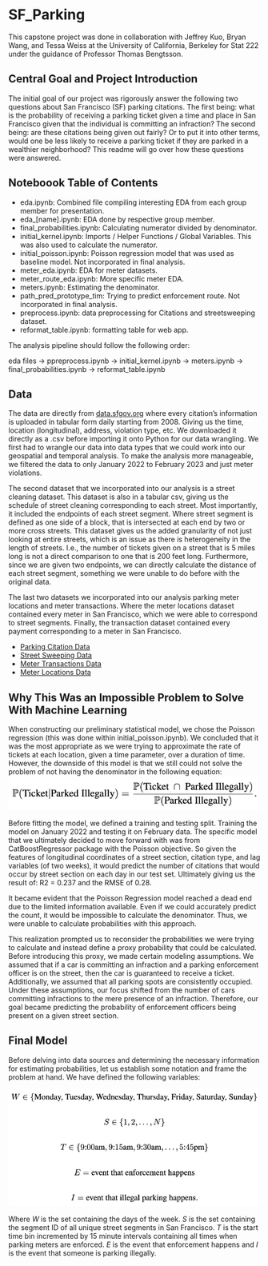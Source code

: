 # SF_Parking
This capstone project was done in collaboration with Jeffrey Kuo, Bryan Wang, and Tessa Weiss at the University of California, Berkeley for Stat 222 under the guidance of Professor Thomas Bengtsson.

## Central Goal and Project Introduction
The initial goal of our project was rigorously answer the following two questions about San Francisco (SF) parking citations. The first being: what is the probability of receiving a parking ticket given a time and place in San Francisco given that the individual is committing an infraction? The second being: are these citations being given out fairly? Or to put it into other terms, would one be less likely to receive a parking ticket if they are parked in a wealthier neighborhood? This readme will go over how these questions were answered.

## Noteboook Table of Contents

* eda.ipynb: Combined file compiling interesting EDA from each group member for presentation.
* eda_[name].ipynb: EDA done by respective group member.
* final_probabilities.ipynb: Calculating numerator divided by denominator.
* initial_kernel.ipynb: Imports / Helper Functions / Global Variables. This was also used to calculate the numerator.
* initial_poisson.ipynb: Poisson regression model that was used as baseline model. Not incorporated in final analysis.
* meter_eda.ipynb: EDA for meter datasets.
* meter_route_eda.ipynb: More specific meter EDA.
* meters.ipynb: Estimating the denominator.
* path_pred_prototype_tim: Trying to predict enforcement route. Not incorporated in final analysis.
* preprocess.ipynb: data preprocessing for Citations and streetsweeping dataset.
* reformat_table.ipynb: formatting table for web app.

The analysis pipeline should follow the following order:

eda files -> ppreprocess.ipynb -> initial_kernel.ipynb -> meters.ipynb -> final_probabilities.ipynb -> reformat_table.ipynb

## Data
The data are directly from [data.sfgov.org](https://datasf.org/opendata/) where every citation’s information is uploaded in tabular form daily starting from 2008. Giving us the time, location (longitudinal), address, violation type, etc. We downloaded it directly as a .csv before importing it onto Python for our data wrangling. We first had to wrangle our data into data types that we could work into our geospatial and temporal analysis. To make the analysis more manageable, we filtered the data to only January 2022 to February 2023 and just meter violations.

The second dataset that we incorporated into our analysis is a street cleaning dataset. This dataset is also in a tabular csv, giving us the schedule of street cleaning corresponding to each street. Most importantly, it included the endpoints of each street segment. Where street segment is defined as one side of a block, that is intersected at each end by two or more cross streets. This dataset gives us the added granularity of not just looking at entire streets, which is an issue as there is heterogeneity in the length of streets. I.e., the number of tickets given on a street that is 5 miles long is not a direct comparison to one that is 200 feet long. Furthermore, since we are given two endpoints, we can directly calculate the distance of each street segment, something we were unable to do before with the original data.

The last two datasets we incorporated into our analysis parking meter locations and meter transactions. Where the meter locations dataset contained every meter in San Francisco, which we were able to correspond to street segments. Finally, the transaction dataset contained every payment corresponding to a meter in San Francisco.

* [Parking Citation Data](https://data.sfgov.org/Transportation/SFMTA-Parking-Citations/ab4h-6ztd)
* [Street Sweeping Data](https://data.sfgov.org/City-Infrastructure/Street-Sweeping-Schedule/yhqp-riqs)
* [Meter Transactions Data](https://data.sfgov.org/Transportation/SFMTA-Parking-Meter-Detailed-Revenue-Transactions/imvp-dq3v/data)
* [Meter Locations Data](https://data.sfgov.org/Transportation/Map-of-Parking-Meters/fqfu-vcqd)

## Why This Was an Impossible Problem to Solve With Machine Learning
When constructing our preliminary statistical model, we chose the Poisson regression (this was done within initial_poisson.ipynb). We concluded that it was the most appropriate as we were trying to approximate the rate of tickets at each location, given a time parameter, over a duration of time. However, the downside of this model is that we still could not solve the problem of not having the denominator in the following equation:
![Eq1](./Images/Eq1.png)

Before fitting the model, we defined a training and testing split. Training the model on January 2022 and testing it on February data. The specific model that we ultimately decided to move forward with was from CatBoostRegressor package with the Poisson objective. So given the features of longitudinal coordinates of a street section, citation type, and lag variables (of two weeks), it would predict the number of citations that would occur by street section on each day in our test set. Ultimately giving us the result of: R2 = 0.237 and the RMSE of 0.28.

It became evident that the Poisson Regression model reached a dead end due to the limited information available. Even if we could accurately predict the count, it would be impossible to calculate the denominator. Thus, we were unable to calculate probabilities with this approach.

This realization prompted us to reconsider the probabilities we were trying to calculate and instead define a proxy probability that could be calculated. Before introducing this proxy, we made certain modeling assumptions. We assumed that if a car is committing an infraction and a parking enforcement officer is on the street, then the car is guaranteed to receive a ticket. Additionally, we assumed that all parking spots are consistently occupied. Under these assumptions, our focus shifted from the number of cars committing infractions to the mere presence of an infraction. Therefore, our goal became predicting the probability of enforcement officers being present on a given street section.

## Final Model
Before delving into data sources and determining the necessary information for estimating probabilities, let us establish some notation and frame the problem at hand. We have defined the following variables:

![Notation](./Images/Notation.png)

Where *W* is the set containing the days of the week. *S* is the set containing the segment ID of all unique street segments in San Francisco. *T* is the start time bin incremented by 15 minute intervals containing all times when parking meters are enforced. *E* is the event that enforcement happens and *I* is the event that someone is parking illegally.
